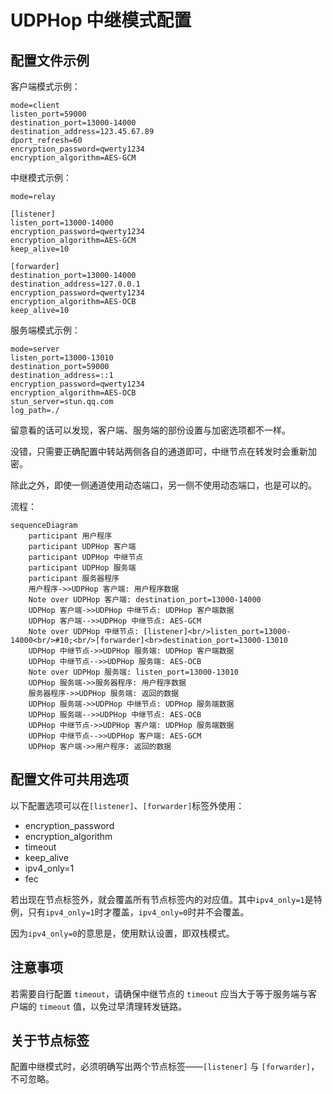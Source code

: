 # UDPHop 中继模式配置

## 配置文件示例

客户端模式示例：
```
mode=client
listen_port=59000
destination_port=13000-14000
destination_address=123.45.67.89
dport_refresh=60
encryption_password=qwerty1234
encryption_algorithm=AES-GCM
```

中继模式示例：
```
mode=relay

[listener]
listen_port=13000-14000
encryption_password=qwerty1234
encryption_algorithm=AES-GCM
keep_alive=10

[forwarder]
destination_port=13000-14000
destination_address=127.0.0.1
encryption_password=qwerty1234
encryption_algorithm=AES-OCB
keep_alive=10
```

服务端模式示例：
```
mode=server
listen_port=13000-13010
destination_port=59000
destination_address=::1
encryption_password=qwerty1234
encryption_algorithm=AES-OCB
stun_server=stun.qq.com
log_path=./
```

留意看的话可以发现，客户端、服务端的部份设置与加密选项都不一样。

没错，只需要正确配置中转站两侧各自的通道即可，中继节点在转发时会重新加密。

除此之外，即使一侧通道使用动态端口，另一侧不使用动态端口，也是可以的。

流程：
```mermaid
sequenceDiagram
    participant 用户程序
    participant UDPHop 客户端
    participant UDPHop 中继节点
    participant UDPHop 服务端
    participant 服务器程序
    用户程序->>UDPHop 客户端: 用户程序数据
    Note over UDPHop 客户端: destination_port=13000-14000
    UDPHop 客户端->>UDPHop 中继节点: UDPHop 客户端数据
    UDPHop 客户端-->>UDPHop 中继节点: AES-GCM
    Note over UDPHop 中继节点: [listener]<br/>listen_port=13000-14000<br/>#10;<br/>[forwarder]<br>destination_port=13000-13010
    UDPHop 中继节点->>UDPHop 服务端: UDPHop 客户端数据
    UDPHop 中继节点-->>UDPHop 服务端: AES-OCB
    Note over UDPHop 服务端: listen_port=13000-13010
    UDPHop 服务端->>服务器程序: 用户程序数据
    服务器程序->>UDPHop 服务端: 返回的数据
    UDPHop 服务端->>UDPHop 中继节点: UDPHop 服务端数据
    UDPHop 服务端-->>UDPHop 中继节点: AES-OCB
    UDPHop 中继节点->>UDPHop 客户端: UDPHop 服务端数据
    UDPHop 中继节点-->>UDPHop 客户端: AES-GCM
    UDPHop 客户端->>用户程序: 返回的数据
```

## 配置文件可共用选项

以下配置选项可以在`[listener]`、`[forwarder]`标签外使用：
- encryption_password
- encryption_algorithm
- timeout
- keep_alive
- ipv4_only=1
- fec

若出现在节点标签外，就会覆盖所有节点标签内的对应值。其中`ipv4_only=1`是特例，只有`ipv4_only=1`时才覆盖，`ipv4_only=0`时并不会覆盖。

因为`ipv4_only=0`的意思是，使用默认设置，即双栈模式。

## 注意事项
若需要自行配置 `timeout`，请确保中继节点的 `timeout` 应当大于等于服务端与客户端的 `timeout` 值，以免过早清理转发链路。

## 关于节点标签
配置中继模式时，必须明确写出两个节点标签——`[listener]` 与 `[forwarder]`，不可忽略。